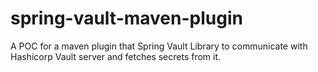 # spring-vault-maven-plugin
A POC for a maven plugin that Spring Vault Library to communicate with Hashicorp Vault server and fetches secrets from it.
